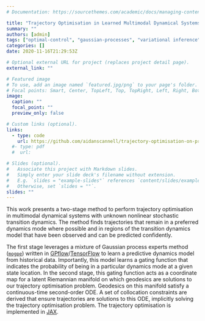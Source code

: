 ```yaml
---
# Documentation: https://sourcethemes.com/academic/docs/managing-content/

title: "Trajectory Optimisation in Learned Multimodal Dynamical Systems"
summary: ""
authors: [admin]
tags: ["optimal-control", "gaussian-processes", "variational inference", "probabilistic-modelling", "machine-learning", "python", "JAX", "robotics", "research"]
categories: []
date: 2020-11-16T21:29:53Z

# Optional external URL for project (replaces project detail page).
external_link: ""

# Featured image
# To use, add an image named `featured.jpg/png` to your page's folder.
# Focal points: Smart, Center, TopLeft, Top, TopRight, Left, Right, BottomLeft, Bottom, BottomRight.
image:
  caption: ""
  focal_point: ""
  preview_only: false

# Custom links (optional).
links:
  - type: code
    url: https://github.com/aidanscannell/trajectory-optimisation-on-probabilistic-manifolds-jax"
  #- type: pdf
  #  url: 

# Slides (optional).
#   Associate this project with Markdown slides.
#   Simply enter your slide deck's filename without extension.
#   E.g. `slides = "example-slides"` references `content/slides/example-slides.md`.
#   Otherwise, set `slides = ""`.
slides: ""
---
```


This work presents a two-stage method to
perform trajectory optimisation in multimodal dynamical systems with unknown nonlinear stochastic
transition dynamics.
The method finds trajectories that remain in a preferred dynamics mode
where possible and in regions of the transition dynamics model that
have been observed and can be predicted confidently.

The first stage leverages a mixture of Gaussian process experts method
([`mogpe`](https://github.com/aidanscannell/mogpe)) written
in [GPflow](https://github.com/GPflow/GPflow)/[TensorFlow](https://github.com/tensorflow/tensorflow)
to learn a predictive dynamics model from historical data.
Importantly, this model learns a gating function that indicates the probability of being in a particular
dynamics mode at a given state location.
In the second stage,
this gating function acts as a coordinate map for a latent Riemannian manifold on which
geodesics are solutions to our trajectory optimisation problem.
Geodesics on this manifold satisfy a continuous-time second-order ODE.
A set of collocation constraints are derived that ensure trajectories are solutions to this ODE,
implicitly solving the trajectory optimisation problem.
The trajectory optimisation is implemented in [JAX](https://github.com/google/jax).

